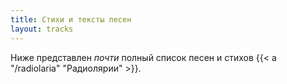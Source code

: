 ```yaml
---
title: Стихи и тексты песен
layout: tracks
---
```


Ниже представлен *почти* полный список песен и стихов {{< a "/radiolaria" "Радиолярии" >}}.
